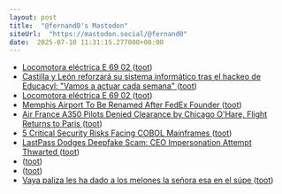 ```yaml
---
layout: post
title:  "@fernand0's Mastodon"
siteUrl:  "https://mastodon.social/@fernand0"
date:  2025-07-10 11:31:15.277000+00:00
---
```

*  [Locomotora eléctrica E 69 02 ](https://www.flickr.com/photos/fernand0/54636734274) ([toot](https://mastodon.social/@fernand0/114828710725177141))
*  [Castilla y León reforzará su sistema informático tras el hackeo de Educacyl: "Vamos a actuar cada semana" ](https://www.elespanol.com/castilla-y-leon/region/20250703/castilla-leon-reforzara-sistema-informatico-hackeo-educacyl-vamos-actuar-semana/1003743832343_0.htm) ([toot](https://mastodon.social/@fernand0/114828683582937283))
*  [Locomotora eléctrica E 69 02 ](https://www.flickr.com/photos/fernand0/54636734274) ([toot](https://mastodon.social/@fernand0/114828459683271127))
*  [Memphis Airport To Be Renamed After FedEx Founder   ](https://airlinegeeks.com/2025/06/27/memphis-airport-to-be-renamed-after-fedex-founder/) ([toot](https://mastodon.social/@fernand0/114828402535436663))
*  [Air France A350 Pilots Denied Clearance by Chicago O'Hare, Flight Returns to Paris ](https://aviationa2z.com/index.php/2025/06/30/air-france-flight-denied-clearance-by-chicago) ([toot](https://mastodon.social/@fernand0/114828221478186479))
*  [5 Critical Security Risks Facing COBOL Mainframes ](https://www.tripwire.com/state-of-security/critical-security-risks-facing-cobol-mainframe) ([toot](https://mastodon.social/@fernand0/114827938491414078))
*  [LastPass Dodges Deepfake Scam: CEO Impersonation Attempt Thwarted ](https://hackread.com/lastpass-deepfake-scam-ceo-impersonation-thwarted) ([toot](https://mastodon.social/@fernand0/114826395487188736))
*  [ ](https://social.hispa.net/@hispa) ([toot](https://mastodon.social/@fernand0/114825130633952393))
*  [ ](https://mastodon.social/users/fernand0/statuses/114825129173948311/activity) ([toot](https://mastodon.social/users/fernand0/statuses/114825129173948311/activity))
*  [Vaya paliza les ha dado a los melones la señora esa en el súpe ](https://mastodon.social/@fernand0/114824453213417782) ([toot](https://mastodon.social/@fernand0/114824453213417782))
